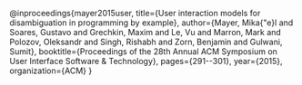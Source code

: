 @inproceedings{mayer2015user,
  title={User interaction models for disambiguation in programming by example},
  author={Mayer, Mika{\"e}l and Soares, Gustavo and Grechkin, Maxim and Le, Vu and Marron, Mark and Polozov, Oleksandr and Singh, Rishabh and Zorn, Benjamin and Gulwani, Sumit},
  booktitle={Proceedings of the 28th Annual ACM Symposium on User Interface Software \& Technology},
  pages={291--301},
  year={2015},
  organization={ACM}
}